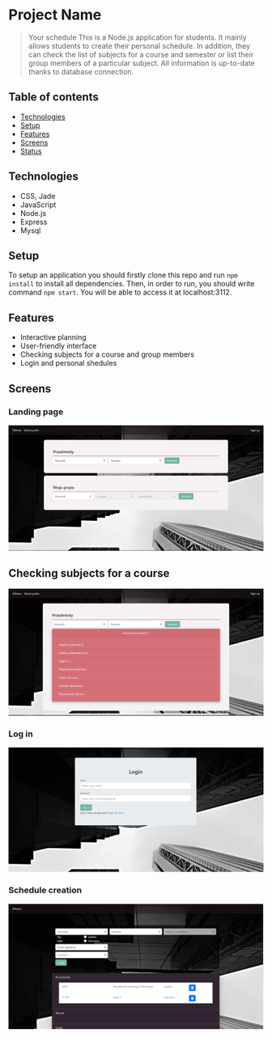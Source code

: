# Project Name
> Your schedule
This is a Node.js application for students. It mainly allows students to create their personal schedule. In addition, they can check the list of subjects for a course and semester or list their group members of a particular subject. All information is up-to-date thanks to database connection.

## Table of contents
* [Technologies](#technologies)
* [Setup](#setup)
* [Features](#features)
* [Screens](#screens)
* [Status](#status)

## Technologies
* CSS, Jade 
* JavaScript
* Node.js
* Express
* Mysql

## Setup
To setup an application you should firstly clone this repo and run `npm install` to install all dependencies.
Then, in order to run, you should write command `npm start`. You will be able to access it at localhost:3112.


## Features

* Interactive planning
* User-friendly interface
* Checking subjects for a course and group members
* Login and personal shedules

## Screens

### Landing page
![landing](screenshots/landing.png)

## Checking subjects for a course
![course_subjects](screenshots/course_subjects.png)

### Log in
![login](screenshots/login.png)

### Schedule creation
![schedule](screenshots/schedule.png)



